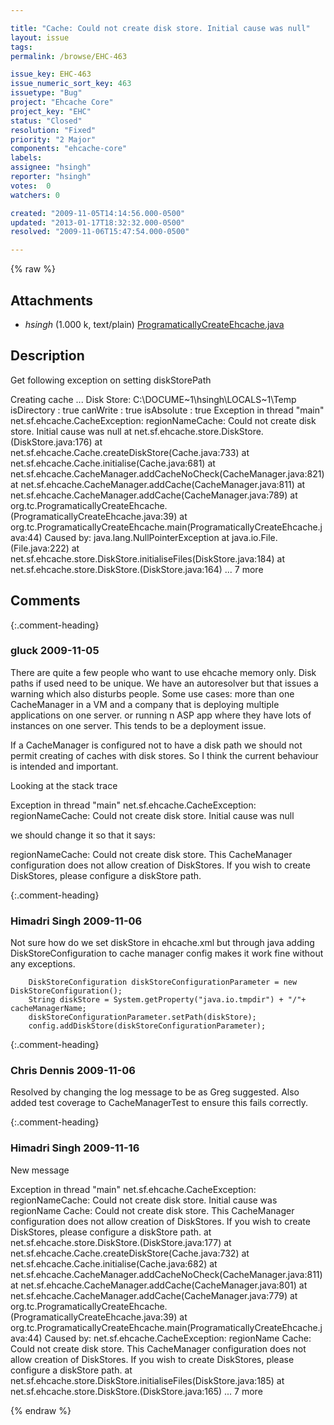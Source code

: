 ```yaml
---

title: "Cache: Could not create disk store. Initial cause was null"
layout: issue
tags: 
permalink: /browse/EHC-463

issue_key: EHC-463
issue_numeric_sort_key: 463
issuetype: "Bug"
project: "Ehcache Core"
project_key: "EHC"
status: "Closed"
resolution: "Fixed"
priority: "2 Major"
components: "ehcache-core"
labels: 
assignee: "hsingh"
reporter: "hsingh"
votes:  0
watchers: 0

created: "2009-11-05T14:14:56.000-0500"
updated: "2013-01-17T18:32:32.000-0500"
resolved: "2009-11-06T15:47:54.000-0500"

---
```




{% raw %}


## Attachments

* <em>hsingh</em> (1.000 k, text/plain) [ProgramaticallyCreateEhcache.java](/attachments/EHC/EHC-463/ProgramaticallyCreateEhcache.java)




## Description

<div markdown="1" class="description">

Get following exception on setting diskStorePath

Creating cache ...
Disk Store: C:\DOCUME~1\hsingh\LOCALS~1\Temp\
isDirectory		: true
canWrite		: true
isAbsolute		: true
Exception in thread "main" net.sf.ehcache.CacheException: regionNameCache: Could not create disk store. Initial cause was null
	at net.sf.ehcache.store.DiskStore.<init>(DiskStore.java:176)
	at net.sf.ehcache.Cache.createDiskStore(Cache.java:733)
	at net.sf.ehcache.Cache.initialise(Cache.java:681)
	at net.sf.ehcache.CacheManager.addCacheNoCheck(CacheManager.java:821)
	at net.sf.ehcache.CacheManager.addCache(CacheManager.java:811)
	at net.sf.ehcache.CacheManager.addCache(CacheManager.java:789)
	at org.tc.ProgramaticallyCreateEhcache.<init>(ProgramaticallyCreateEhcache.java:39)
	at org.tc.ProgramaticallyCreateEhcache.main(ProgramaticallyCreateEhcache.java:44)
Caused by: java.lang.NullPointerException
	at java.io.File.<init>(File.java:222)
	at net.sf.ehcache.store.DiskStore.initialiseFiles(DiskStore.java:184)
	at net.sf.ehcache.store.DiskStore.<init>(DiskStore.java:164)
	... 7 more


</div>

## Comments


{:.comment-heading}
### **gluck** <span class="date">2009-11-05</span>

<div markdown="1" class="comment">

There are quite  a few people who want to use ehcache memory only. Disk paths if used need to be unique. We have an autoresolver but that issues a warning which also disturbs people. Some use cases: more than one CacheManager in a VM and a company that is deploying multiple applications on one server. or running n ASP app where they have lots of instances on one server.
This tends to be a deployment issue.

If a CacheManager is configured not to have a disk path we should not permit creating of caches with disk stores. So I think the current behaviour is intended and important.

Looking at the stack trace

Exception in thread "main" net.sf.ehcache.CacheException: regionNameCache: Could not create disk store. Initial cause was null

we should change it so that it says:

regionNameCache: Could not create disk store. This CacheManager configuration does not allow creation of DiskStores. If you wish to create DiskStores, please configure a diskStore path.

</div>


{:.comment-heading}
### **Himadri Singh** <span class="date">2009-11-06</span>

<div markdown="1" class="comment">

Not sure how do we set diskStore in ehcache.xml but through java adding DiskStoreConfiguration to cache manager config makes it work fine without any exceptions.

        DiskStoreConfiguration diskStoreConfigurationParameter = new DiskStoreConfiguration();
        String diskStore = System.getProperty("java.io.tmpdir") + "/"+ cacheManagerName;
        diskStoreConfigurationParameter.setPath(diskStore);
        config.addDiskStore(diskStoreConfigurationParameter);


</div>


{:.comment-heading}
### **Chris Dennis** <span class="date">2009-11-06</span>

<div markdown="1" class="comment">

Resolved by changing the log message to be as Greg suggested.  Also added test coverage to CacheManagerTest to ensure this fails correctly.

</div>


{:.comment-heading}
### **Himadri Singh** <span class="date">2009-11-16</span>

<div markdown="1" class="comment">

New message

Exception in thread "main" net.sf.ehcache.CacheException: regionNameCache: Could not create disk store. Initial cause was regionName Cache: Could not create disk store. This CacheManager configuration does not allow creation of DiskStores. If you wish to create DiskStores, please configure a diskStore path.
	at net.sf.ehcache.store.DiskStore.<init>(DiskStore.java:177)
	at net.sf.ehcache.Cache.createDiskStore(Cache.java:732)
	at net.sf.ehcache.Cache.initialise(Cache.java:682)
	at net.sf.ehcache.CacheManager.addCacheNoCheck(CacheManager.java:811)
	at net.sf.ehcache.CacheManager.addCache(CacheManager.java:801)
	at net.sf.ehcache.CacheManager.addCache(CacheManager.java:779)
	at org.tc.ProgramaticallyCreateEhcache.<init>(ProgramaticallyCreateEhcache.java:39)
	at org.tc.ProgramaticallyCreateEhcache.main(ProgramaticallyCreateEhcache.java:44)
Caused by: net.sf.ehcache.CacheException: regionName Cache: Could not create disk store. This CacheManager configuration does not allow creation of DiskStores. If you wish to create DiskStores, please configure a diskStore path.
	at net.sf.ehcache.store.DiskStore.initialiseFiles(DiskStore.java:185)
	at net.sf.ehcache.store.DiskStore.<init>(DiskStore.java:165)
	... 7 more

</div>



{% endraw %}
